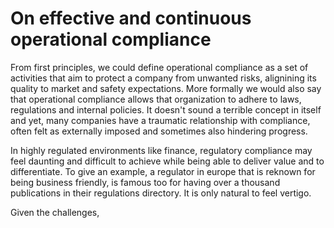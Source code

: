 # On effective and continuous operational compliance

From first principles, we could define operational compliance as a set of activities that aim to protect a
company from unwanted risks, alignining its quality to market and safety expectations. More formally we would
also say that operational compliance allows that organization to adhere to laws, regulations and internal policies.
It doesn't sound a terrible concept in itself and yet, many companies have a traumatic relationship with compliance,
often felt as externally imposed and sometimes also hindering progress.

In highly regulated environments like finance, regulatory compliance may feel daunting and difficult to achieve while
being able to deliver value and to differentiate. To give an example, a regulator in europe that is reknown for being business
friendly, is famous too for having over a thousand publications in their regulations directory. It is only natural to
feel vertigo.

Given the challenges,
